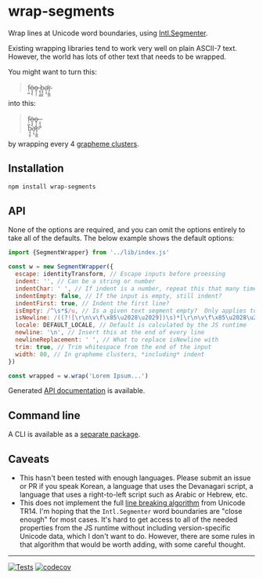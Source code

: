 # wrap-segments

Wrap lines at Unicode word boundaries, using [Intl.Segmenter](https://developer.mozilla.org/en-US/docs/Web/JavaScript/Reference/Global_Objects/Intl/Segmenter).

Existing wrapping libraries tend to work very well on plain ASCII-7 text.
However, the world has lots of other text that needs to be wrapped.

You might want to turn this:

> f̵̩̣̺ö̶̧̧̢o̶̥̩̗̹ ̶̨̢͔̳b̷̧̥͍̥a̷̛̦͓̜r̴̡͕̳̪

into this:

> f̵̩̣̺ö̶̧̧̢o̶̥̩̗̹ ̶̨̢͔̳<br>
> b̷̧̥͍̥a̷̛̦͓̜r̴̡͕̳̪

by wrapping every 4 [grapheme clusters](https://unicode.org/reports/tr29/#Grapheme_Cluster_Boundaries).

## Installation

```sh
npm install wrap-segments
```

## API

None of the options are required, and you can omit the options entirely
to take all of the defaults.  The below example shows the default options:

```js
import {SegmentWrapper} from '../lib/index.js'

const w = new SegmentWrapper({
  escape: identityTransform, // Escape inputs before proessing
  indent: '', // Can be a string or number
  indentChar: ' ', // If indent is a number, repeat this that many times
  indentEmpty: false, // If the input is empty, still indent?
  indentFirst: true, // Indent the first line?
  isEmpty: /^\s*$/u, // Is a given text segment empty?  Only applies to non-wordLike segments.
  isNewline: /((?![\r\n\v\f\x85\u2028\u2029])\s)*[\r\n\v\f\x85\u2028\u2029]+(\s*)/gu, // Replace newlines matching this with newlineReplacement
  locale: DEFAULT_LOCALE, // Default is calculated by the JS runtime
  newline: '\n', // Insert this at the end of every line
  newlineReplacement: ' ', // What to replace isNewline with
  trim: true, // Trim whitespace from the end of the input
  width: 80, // In grapheme clusters, *including* indent
})

const wrapped = w.wrap('Lorem Ipsum...')
```

Generated [API documentation](https://hildjj.github.io/wrap-segments/) is
available.

## Command line

A CLI is available as a [separate package](cli/README.md).

## Caveats

- This hasn't been tested with enough languages.  Please submit an issue or PR if you speak Korean, a language that uses the Devanagari script, a language that uses a right-to-left script such as Arabic or Hebrew, etc.
- This does not implement the full [line breaking algorithm](https://unicode.org/reports/tr14/#Algorithm) from Unicode TR14.  I'm hoping that the `Intl.Segmenter` word boundaries are "close enough" for most cases.  It's hard to get access to all of the needed properties from the JS runtime without including version-specific Unicode data, which I don't want to do.  However, there are some rules in that algorithm that would be worth adding, with some careful thought.

---
[![Tests](https://github.com/hildjj/wrap-segments/actions/workflows/node.js.yml/badge.svg)](https://github.com/hildjj/wrap-segments/actions/workflows/node.js.yml)
[![codecov](https://codecov.io/gh/hildjj/wrap-segments/branch/main/graph/badge.svg?token=XQN6EXNJ9J)](https://codecov.io/gh/hildjj/wrap-segments)
